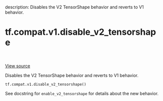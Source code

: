 description: Disables the V2 TensorShape behavior and reverts to V1 behavior.

<div itemscope itemtype="http://developers.google.com/ReferenceObject">
<meta itemprop="name" content="tf.compat.v1.disable_v2_tensorshape" />
<meta itemprop="path" content="Stable" />
</div>

# tf.compat.v1.disable_v2_tensorshape

<!-- Insert buttons and diff -->

<table class="tfo-notebook-buttons tfo-api nocontent" align="left">

</table>

<a target="_blank" class="external" href="/code/stable/tensorflow/python/framework/tensor_shape.py">View source</a>



Disables the V2 TensorShape behavior and reverts to V1 behavior.


<pre class="devsite-click-to-copy prettyprint lang-py tfo-signature-link">
<code>tf.compat.v1.disable_v2_tensorshape()
</code></pre>



<!-- Placeholder for "Used in" -->

See docstring for `enable_v2_tensorshape` for details about the new behavior.